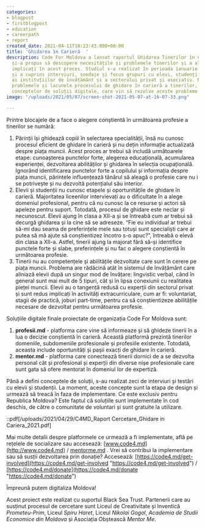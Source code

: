 ```yaml
---
categories:
- blogpost
- firstblogpost
- education
- careerpath
- report
created_date: 2021-04-11T18:23:43.000+00:00
title: 'Ghidarea în Carieră  '
description: Code For Moldova a lansat raportul Ghidarea Tinerilor în Carieră care
  și-a propus să descopere necesitățile și problemele tinerilor și a altor actori
  implicați în acest proces. Studiul s-a realizat în perioada ianuarie - martie 2021
  și a cuprins interviuri, sondaje și focus grupuri cu elevi, studenți, reprezentanți
  ai instituțiilor de învățământ și a sectorului privat și asociativ. Raportul include
  problemele și lacunele procesului de ghidare în carieră a tinerilor, cât și descrierea
  conceptelor de soluții digitale, care vin să rezolve aceste probleme.
image: "/uploads/2021/05/07/screen-shot-2021-05-07-at-16-07-33.png"

---
```

Printre blocajele de a face o alegere conștientă în următoarea profesie a tinerilor se numără:

1. Părinții își ghidează copiii în selectarea specialității, însă nu cunosc procesul eficient de ghidare în carieră și nu dețin informație actualizată despre piața muncii. Acest proces ar trebui să includă următoarele etape: cunoașterea punctelor forte, alegerea educațională, acumularea experienței, dezvoltarea abilităților și ghidarea în selecția ocupațională. Ignorând identificarea punctelor forte a copilului și informația despre piața muncii, părintele influențează tânărul să aleagă o profesie care nu i se potrivește și nu dezvoltă potențialul său interior.
2. Elevii și studenții nu cunosc etapele și oportunitățile de ghidare în carieră. Majoritatea liceenilor intervievați au o dificultate în a alege domeniul profesional, pentru că nu cunosc la ce resurse și actori să apeleze pentru suport. Totodată, procesul de ghidare este neclar și necunoscut. Elevii ajung în clasa a XII-a și se întreabă cum ar trebui să decurgă ghidarea și la cine să se adreseze. “Fie eu individual ar trebui să-mi dau seama de preferințele mele sau totuși sunt specialiști care ar putea să mă ajute să conștientizez încotro s-o apuc?”, întreabă o elevă din clasa a XII-a. Astfel, tinerii ajung la majorat fără să-și identifice punctele forte și slabe, preferințele și nu fac o alegere conștientă în următoarea profesie.
3. Tinerii nu au competențele și abilitățile dezvoltate care sunt în cerere pe piața muncii. Problema are rădăcină atât în sistemul de învățământ care aliniază elevii după un singur mod de învățare: lingvistic verbal, când în general sunt mai mult de 5 tipuri, cât și în lipsa conexiunii cu realitatea pieței muncii. Elevii au o tangență redusă cu experții din sectorul privat și sunt redus implicați în activități extracurriculare, cum ar fi: voluntariat, stagii de practică, joburi part-time, pentru ca să conștientizeze abilitățile necesare de dezvoltat pentru următoarea profesie.

Soluțiile digitale finale proiectate de organizația Code For Moldova sunt:

1. **profesii.md** - platforma care vine să informeaze și să ghideze tinerii în a lua o decizie conștientă în carieră. Această platformă prezintă tinerilor domeniile, subdomeniile profesionale și profesiile existente. Totodată, aceasta include oportunități și pașii exacți de ghidare în carieră.
2. **mentor.md** - platforma care conectează tinerii dornici de a se dezvolta personal cât și profesional și experții din diverse nișe profesionale care sunt gata să ofere mentorat în domeniul lor de expertiză.

Până a defini conceptele de soluții, s-au realizat zeci de interviuri și testări cu elevii și studenții. La moment, aceste concepte sunt la etapa de design și urmează să treacă în faza de implementare. Ce este exclusiv pentru Republica Moldova? Este faptul că soluțiile sunt implementate în cod deschis, de către o comunitate de voluntari și sunt gratuite la utilizare.

::pdf[/uploads/2021/04/29/C4MD_Raport Cercetare_Ghidare in Cariera_2021.pdf]

Mai multe detalii despre platformele ce urmează a fi implementate, află pe rețelele de socializare sau accesează: [www.code4.md](http://www.code4.md) / [mentorme.md](https://mentorme.md) . Vrei să contribui la implementare sau să susții dezvoltarea prin donație? Accesează: [https://code4.md/get-involved](https://code4.md/get-involved "https://code4.md/get-involved") / [https://code4.md/donate](https://code4.md/donate "https://code4.md/donate")

Împreună putem digitaliza Moldova!

Acest proiect este realizat cu suportul Black Sea Trust. Partenerii care au susținut procesul de cercetare sunt Liceul de Creativitate și Inventică _Prometeu-Prim_, Liceul _Spiru Haret_, Liceul _Nikolai Gogol_, _Academia de Studii Economice din Moldova_ și Asociația Obștească _Mentor Me_.